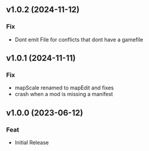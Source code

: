 ## v1.0.2 (2024-11-12)

### Fix

- Dont emit File for conflicts that dont have a gamefile

## v1.0.1 (2024-11-11)

### Fix

- mapScale renamed to mapEdit and fixes
- crash when a mod is missing a manifest

## v1.0.0 (2023-06-12)

### Feat

- Initial Release
